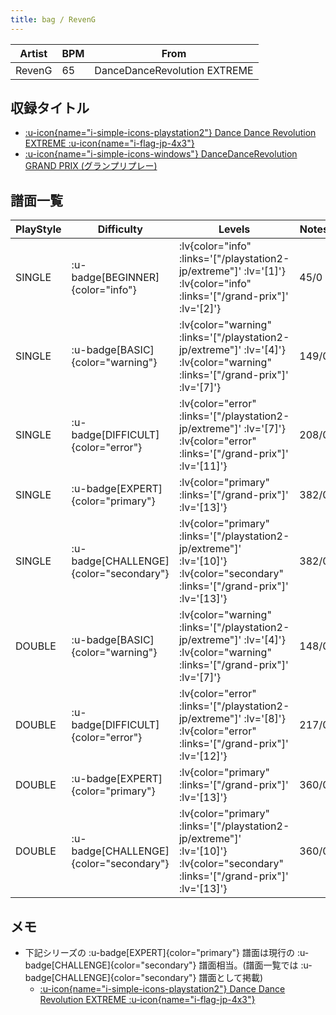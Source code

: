 ```yaml
---
title: bag / RevenG
---
```


|Artist|BPM|From|
|------|---|----|
|RevenG|65|DanceDanceRevolution EXTREME|

## 収録タイトル

- [ :u-icon{name="i-simple-icons-playstation2"} Dance Dance Revolution EXTREME :u-icon{name="i-flag-jp-4x3"} ](/playstation2-jp/extreme)
- [ :u-icon{name="i-simple-icons-windows"} DanceDanceRevolution GRAND PRIX (グランプリプレー) ](/grand-prix)

## 譜面一覧

|PlayStyle|Difficulty|Levels|Notes|Movie|
|---------|----------|------|-----|-----|
|SINGLE| :u-badge[BEGINNER]{color="info"} | :lv{color="info" :links='["/playstation2-jp/extreme"]' :lv='[1]'}  :lv{color="info" :links='["/grand-prix"]' :lv='[2]'} |45/0||
|SINGLE| :u-badge[BASIC]{color="warning"} | :lv{color="warning" :links='["/playstation2-jp/extreme"]' :lv='[4]'}  :lv{color="warning" :links='["/grand-prix"]' :lv='[7]'} |149/0||
|SINGLE| :u-badge[DIFFICULT]{color="error"} | :lv{color="error" :links='["/playstation2-jp/extreme"]' :lv='[7]'}  :lv{color="error" :links='["/grand-prix"]' :lv='[11]'} |208/0||
|SINGLE| :u-badge[EXPERT]{color="primary"} | :lv{color="primary" :links='["/grand-prix"]' :lv='[13]'} |382/0||
|SINGLE| :u-badge[CHALLENGE]{color="secondary"} | :lv{color="primary" :links='["/playstation2-jp/extreme"]' :lv='[10]'}  :lv{color="secondary" :links='["/grand-prix"]' :lv='[13]'} |382/0||
|DOUBLE| :u-badge[BASIC]{color="warning"} | :lv{color="warning" :links='["/playstation2-jp/extreme"]' :lv='[4]'}  :lv{color="warning" :links='["/grand-prix"]' :lv='[7]'} |148/0||
|DOUBLE| :u-badge[DIFFICULT]{color="error"} | :lv{color="error" :links='["/playstation2-jp/extreme"]' :lv='[8]'}  :lv{color="error" :links='["/grand-prix"]' :lv='[12]'} |217/0||
|DOUBLE| :u-badge[EXPERT]{color="primary"} | :lv{color="primary" :links='["/grand-prix"]' :lv='[13]'} |360/0||
|DOUBLE| :u-badge[CHALLENGE]{color="secondary"} | :lv{color="primary" :links='["/playstation2-jp/extreme"]' :lv='[10]'}  :lv{color="secondary" :links='["/grand-prix"]' :lv='[13]'} |360/0||

## メモ

- 下記シリーズの :u-badge[EXPERT]{color="primary"} 譜面は現行の :u-badge[CHALLENGE]{color="secondary"} 譜面相当。(譜面一覧では :u-badge[CHALLENGE]{color="secondary"} 譜面として掲載)
  - [ :u-icon{name="i-simple-icons-playstation2"} Dance Dance Revolution EXTREME :u-icon{name="i-flag-jp-4x3"} ](/playstation2-jp/extreme)
